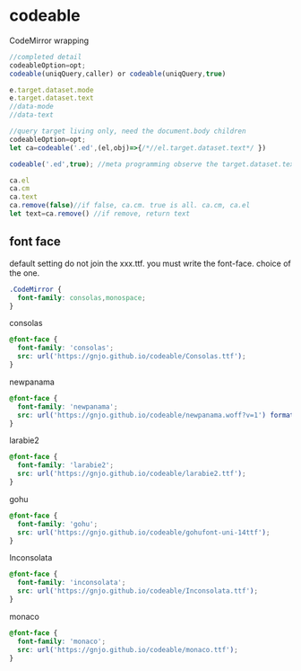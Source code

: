 # codeable
CodeMirror wrapping

```js
//completed detail
codeableOption=opt;
codeable(uniqQuery,caller) or codeable(uniqQuery,true) 

e.target.dataset.mode
e.target.dataset.text
//data-mode
//data-text

//query target living only, need the document.body children
codeableOption=opt;
let ca=codeable('.ed',(el,obj)=>{/*//el.target.dataset.text*/ })

codeable('.ed',true); //meta programming observe the target.dataset.text

ca.el
ca.cm
ca.text
ca.remove(false)//if false, ca.cm. true is all. ca.cm, ca.el 
let text=ca.remove() //if remove, return text
```

## font face
default setting do not join the xxx.ttf. you must write the font-face. choice of the one.
```css
.CodeMirror {
  font-family: consolas,monospace;
}
```
consolas
```css
@font-face {
  font-family: 'consolas';
  src: url('https://gnjo.github.io/codeable/Consolas.ttf');
}
```
newpanama
```css
@font-face {
  font-family: 'newpanama';
  src: url('https://gnjo.github.io/codeable/newpanama.woff?v=1') format("woff"); 
}
```
larabie2
```css
@font-face {
  font-family: 'larabie2';
  src: url('https://gnjo.github.io/codeable/larabie2.ttf');
}
```
gohu
```css
@font-face {
  font-family: 'gohu';
  src: url('https://gnjo.github.io/codeable/gohufont-uni-14ttf');
}
```
Inconsolata
```css
@font-face {
  font-family: 'inconsolata';
  src: url('https://gnjo.github.io/codeable/Inconsolata.ttf');
}
```
monaco
```css
@font-face {
  font-family: 'monaco';
  src: url('https://gnjo.github.io/codeable/monaco.ttf');
}
```
